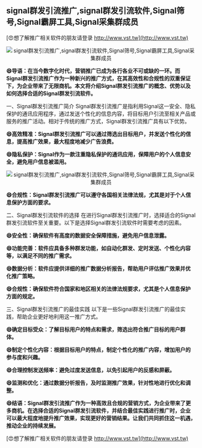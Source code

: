 ## **signal群发引流推广,signal群发引流软件,Signal筛号,Signal霸屏工具,Signal采集群成员**

[😍想了解推广相关软件的朋友请登录 http://www.vst.tw](http://www.vst.tw)

 <center><img src="https://vst.tw/MP4/tuiguang/png/4.png" alt="signal群发引流推广,signal群发引流软件,Signal筛号,Signal霸屏工具,Signal采集群成员"></center>

**😄导语：在当今数字化时代，营销推广已成为各行各业不可或缺的一环。而Signal群发引流推广作为一种新兴的推广方式，在其高效性和合规性的双重保证下，为企业带来了无限商机。本文将介绍Signal群发引流推广的概念、优势以及如何选择合适的Signal群发引流软件。**

一、Signal群发引流推广简介
Signal群发引流推广是指利用Signal这一安全、隐私保护的通讯应用程序，通过发送个性化的信息内容，将目标用户引流至相关产品或服务的推广活动。相对于传统的推广方式，Signal群发引流推广具有以下优势。

**😄高效精准：Signal群发引流推广可以通过筛选出目标用户，并发送个性化的信息，提高推广效果，最大程度地减少广告浪费。**

**😄隐私保护：Signal作为一款注重隐私保护的通讯应用，保障用户的个人信息安全，避免用户信息被滥用。**

 <center><img src="https://vst.tw/MP4/tuiguang/png/5.png" alt="signal群发引流推广,signal群发引流软件,Signal筛号,Signal霸屏工具,Signal采集群成员"></center>

**😄合规性：Signal群发引流推广可以遵守各国相关法律法规，尤其是对于个人信息保护方面的要求。**

二、Signal群发引流软件的选择
在进行Signal群发引流推广时，选择适合的Signal群发引流软件至关重要。以下是选择Signal群发引流软件时需要考虑的因素。

**😄安全性：确保软件有高度的数据安全保障措施，避免用户信息泄露。**

**😄功能完善：软件应具备多种群发功能，如自动化群发、定时发送、个性化内容等，以满足不同的推广需求。**

**😄数据分析：软件应提供详细的推广数据分析报告，帮助用户评估推广效果并优化推广策略。**

**😄合规性：确保软件符合国家和地区相关的法律法规要求，尤其是个人信息保护方面的规定。**

三、Signal群发引流推广的最佳实践
以下是一些Signal群发引流推广的最佳实践，帮助企业更好地利用这一推广方式。

**😄确定目标受众：了解目标用户的特点和需求，筛选出符合推广目标的用户群体。**

**😄制定个性化内容：根据目标用户的特点，制定个性化的推广内容，增加用户的参与度和兴趣。**

**😄合理控制发送频率：避免过度发送信息，以免引起用户的反感和屏蔽。**

**😄监测和优化：通过数据分析报告，及时监测推广效果，针对性地进行优化和调整。**

**😄结语：Signal群发引流推广作为一种高效且合规的营销方式，为企业带来了更多商机。在选择合适的Signal群发引流软件，并结合最佳实践进行推广时，企业可以最大程度地提升推广效果，实现更好的营销结果。让我们共同抓住这一机遇，推动企业的持续发展。**

[😍想了解推广相关软件的朋友请登录 http://www.vst.tw](http://www.vst.tw)



